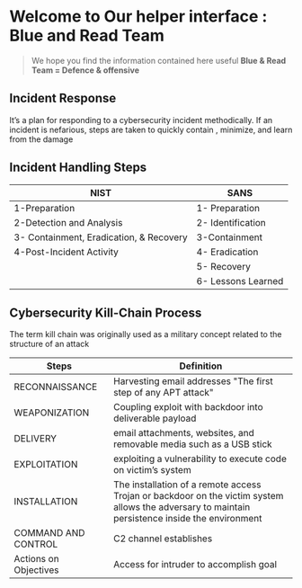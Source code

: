 Welcome to Our helper interface : Blue and Read Team 
===============================

> We hope you find the information contained here useful
 **Blue & Read Team = Defence & offensive**

Incident Response
------------

It’s a plan for responding to a cybersecurity incident methodically. If an incident is nefarious, steps are taken to quickly contain , minimize, and learn from the damage

Incident Handling Steps
--------

| NIST | SANS |
|--|--|
|1-Preparation | 1- Preparation |
|2-Detection and Analysis|2- Identification|
|3- Containment, Eradication, & Recovery|3-Containment|
|4-Post-Incident Activity|4- Eradication
| |5- Recovery
| |6- Lessons Learned

Cybersecurity Kill-Chain Process
--------
The term kill chain was originally used as a military concept related to the structure of an attack

| Steps |  Definition |
|--|--|
| RECONNAISSANCE | Harvesting email addresses "The first step of any APT attack" |
| WEAPONIZATION|Coupling exploit with backdoor into deliverable payload |
| DELIVERY |email attachments, websites, and removable media such as a USB stick |
| EXPLOITATION | exploiting a vulnerability to execute code on victim’s system |
| INSTALLATION | The installation of a remote access Trojan or backdoor on the victim system allows the adversary to maintain persistence inside the environment |
| COMMAND AND CONTROL | C2 channel establishes |
| Actions on Objectives | Access for intruder to accomplish goal |


